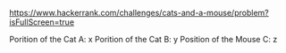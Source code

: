 https://www.hackerrank.com/challenges/cats-and-a-mouse/problem?isFullScreen=true

Porition of the Cat A: x
Porition of the Cat B: y
Position of the Mouse C: z